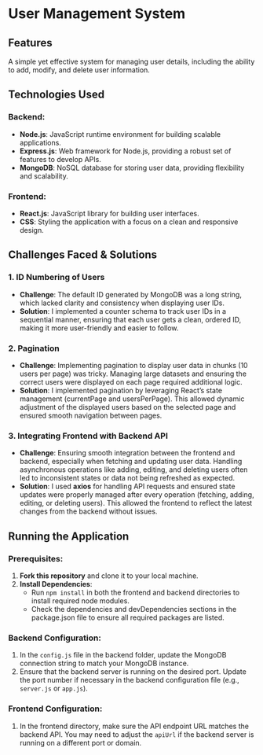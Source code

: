 # User Management System

## Features
A simple yet effective system for managing user details, including the ability to add, modify, and delete user information.

## Technologies Used

### Backend:
- **Node.js**: JavaScript runtime environment for building scalable applications.
- **Express.js**: Web framework for Node.js, providing a robust set of features to develop APIs.
- **MongoDB**: NoSQL database for storing user data, providing flexibility and scalability.

### Frontend:
- **React.js**: JavaScript library for building user interfaces.
- **CSS**: Styling the application with a focus on a clean and responsive design.

## Challenges Faced & Solutions

### 1. **ID Numbering of Users**
   - **Challenge**: The default ID generated by MongoDB was a long string, which lacked clarity and consistency when displaying user IDs.
   - **Solution**: I implemented a counter schema to track user IDs in a sequential manner, ensuring that each user gets a clean, ordered ID, making it more user-friendly and easier to follow.

### 2. **Pagination**
   - **Challenge**: Implementing pagination to display user data in chunks (10 users per page) was tricky. Managing large datasets and ensuring the correct users were displayed on each page required additional logic.
   - **Solution**: I implemented pagination by leveraging React’s state management (currentPage and usersPerPage). This allowed dynamic adjustment of the displayed users based on the selected page and ensured smooth navigation between pages.

### 3. **Integrating Frontend with Backend API**
   - **Challenge**: Ensuring smooth integration between the frontend and backend, especially when fetching and updating user data. Handling asynchronous operations like adding, editing, and deleting users often led to inconsistent states or data not being refreshed as expected.
   - **Solution**: I used **axios** for handling API requests and ensured state updates were properly managed after every operation (fetching, adding, editing, or deleting users). This allowed the frontend to reflect the latest changes from the backend without issues.

## Running the Application

### Prerequisites:
1. **Fork this repository** and clone it to your local machine.
2. **Install Dependencies**:
   - Run `npm install` in both the frontend and backend directories to install required node modules.
   - Check the dependencies and devDependencies sections in the package.json file to ensure all required packages are listed.

### Backend Configuration:
1. In the `config.js` file in the backend folder, update the MongoDB connection string to match your MongoDB instance.
2. Ensure that the backend server is running on the desired port. Update the port number if necessary in the backend configuration file (e.g., `server.js` or `app.js`).

### Frontend Configuration:
1. In the frontend directory, make sure the API endpoint URL matches the backend API. You may need to adjust the `apiUrl` if the backend server is running on a different port or domain.



